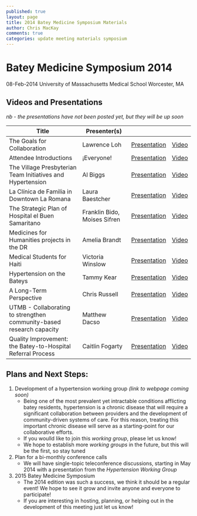 ```yaml
---
published: true
layout: page
title: 2014 Batey Medicine Symposium Materials
author: Chris MacKay
comments: true
categories: update meeting materials symposium
---
```


# Batey Medicine Symposium 2014

08-Feb-2014
University of Massachusetts Medical School
Worcester, MA


## Videos and Presentations

*nb - the presentations have not been posted yet, but they will be up soon*

|                                Title                                 |         Presenter(s)          |                  |                                                     |
|----------------------------------------------------------------------|-------------------------------|------------------|-----------------------------------------------------|
| The Goals for Collaboration                                          | Lawrence Loh                  | [Presentation]() | [Video](http://youtu.be/5Ea75eJ3KdU)                |
| Attendee Introductions                                               | ¡Everyone!                    | [Presentation]() | [Video](http://youtu.be/8r8_PFwz6Nw)                |
| The Village Presbyterian Team Initiatives and Hypertension           | Al Biggs                      | [Presentation]() | [Video](http://www.youtube.com/watch?v=5fXkRB7HyJc) |
| La Clínica de Familia in Downtown La Romana                          | Laura Baestcher               | [Presentation]() | [Video]()                                           |
| The Strategic Plan of Hospital el Buen Samaritano                    | Franklin Bido, Moises Sifren  | [Presentation]() | [Video](http://www.youtube.com/watch?v=IXAIqMzQCZY) |
| Medicines for Humanities projects in the DR                          | Amelia Brandt                 | [Presentation]() | [Video](http://www.youtube.com/watch?v=Da6a-_olwZY) |
| Medical Students for Haiti                                           | Victoria Winslow              | [Presentation]() | [Video](http://youtu.be/mlsXZvwc8N4)                |
| Hypertension on the Bateys                                           | Tammy Kear                    | [Presentation]() | [Video](http://www.youtube.com/watch?v=vffp-Kk70xY) |
| A Long-Term Perspective                                              | Chris Russell                 | [Presentation]() | [Video](http://www.youtube.com/watch?v=FmIDwWMmI1o) |
| UTMB - Collaborating to strengthen community-based research capacity | Matthew Dacso                 | [Presentation]() | [Video](http://www.youtube.com/watch?v=1111FPA-ubU) |
| Quality Improvement:  the Batey-to-Hospital Referral Process         | Caitlin Fogarty               | [Presentation]() | [Video](http://www.youtube.com/watch?v=-Z13J-eolJI) |

## Plans and Next Steps:

1. Development of a hypertension working group *(link to webpage coming soon)*
	- Being one of the most prevalent yet intractable conditions afflicting batey residents, hypertension is a chronic disease that will require a significant collaboration between providers and the development of community-driven systems of care. For this reason, treating this important chronic disease will serve as a starting-point for our collaborative efforts.
	- If you woulld like to join this *working group*, please let us know!
	- We hope to establish more *working groups* in the future, but this will be the first, so stay tuned
1. Plan for a bi-monthly conference calls
	- We will have single-topic teleconference discussions, starting in May 2014 with a presentation from the *Hypertension Working Group*
1. 2015 Batey Medicine Symposium
	- The 2014 edition was such a success, we think it should be a regular event! We hope to see it grow and invite anyone and everyone to participate!
	- If you are interesting in hosting, planning, or helping out in the development of this meeting just let us know!
	

